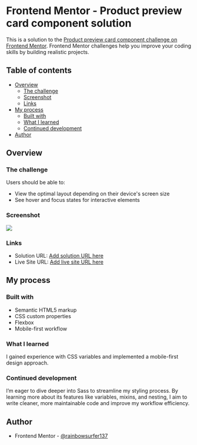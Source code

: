 # Frontend Mentor - Product preview card component solution

This is a solution to the [Product preview card component challenge on Frontend Mentor](https://www.frontendmentor.io/challenges/product-preview-card-component-GO7UmttRfa). Frontend Mentor challenges help you improve your coding skills by building realistic projects. 

## Table of contents

- [Overview](#overview)
  - [The challenge](#the-challenge)
  - [Screenshot](#screenshot)
  - [Links](#links)
- [My process](#my-process)
  - [Built with](#built-with)
  - [What I learned](#what-i-learned)
  - [Continued development](#continued-development)
- [Author](#author)



## Overview

### The challenge

Users should be able to:

- View the optimal layout depending on their device's screen size
- See hover and focus states for interactive elements

### Screenshot

![](.images/sreenshot.png)

### Links

- Solution URL: [Add solution URL here](https://your-solution-url.com)
- Live Site URL: [Add live site URL here](https://rainbowsurfer137.github.io/product-preview-card-component/)

## My process

### Built with

- Semantic HTML5 markup
- CSS custom properties
- Flexbox
- Mobile-first workflow


### What I learned

I gained experience with CSS variables and implemented a mobile-first design approach.

### Continued development

I’m eager to dive deeper into Sass to streamline my styling process. By learning more about its features like variables, mixins, and nesting, I aim to write cleaner, more maintainable code and improve my workflow efficiency.

## Author

- Frontend Mentor - [@rainbowsurfer137](https://www.frontendmentor.io/profile/rainbowsurfer137)

